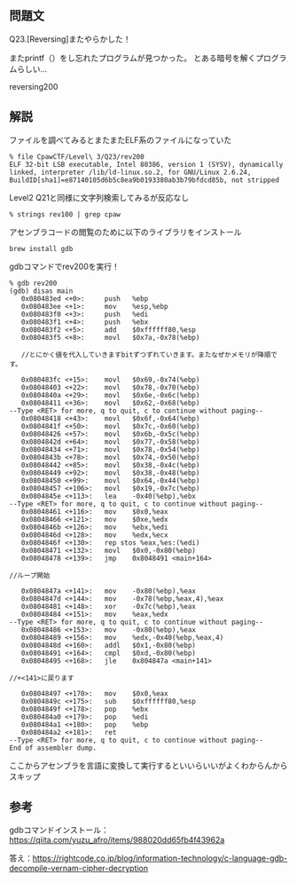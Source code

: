 ## 問題文
Q23.[Reversing]またやらかした！

またprintf（）をし忘れたプログラムが見つかった。
とある暗号を解くプログラムらしい…

reversing200

## 解説
ファイルを調べてみるとまたまたELF系のファイルになっていた

```
% file CpawCTF/Level\ 3/Q23/rev200 
ELF 32-bit LSB executable, Intel 80386, version 1 (SYSV), dynamically linked, interpreter /lib/ld-linux.so.2, for GNU/Linux 2.6.24, BuildID[sha1]=e87140105d6b5c8ea9b0193380ab3b79bfdcd85b, not stripped
```

Level2 Q21と同様に文字列検索してみるが反応なし
```
% strings rev100 | grep cpaw

```

アセンブラコードの閲覧のために以下のライブラリをインストール
```
brew install gdb
```
gdbコマンドでrev200を実行！

```
% gdb rev200
(gdb) disas main
   0x080483ed <+0>:     push   %ebp
   0x080483ee <+1>:     mov    %esp,%ebp
   0x080483f0 <+3>:     push   %edi
   0x080483f1 <+4>:     push   %ebx
   0x080483f2 <+5>:     add    $0xffffff80,%esp
   0x080483f5 <+8>:     movl   $0x7a,-0x78(%ebp)

   //とにかく値を代入していきますbitずつずれていきます。またなぜかメモリが降順です。

   0x080483fc <+15>:    movl   $0x69,-0x74(%ebp)
   0x08048403 <+22>:    movl   $0x78,-0x70(%ebp)
   0x0804840a <+29>:    movl   $0x6e,-0x6c(%ebp)
   0x08048411 <+36>:    movl   $0x62,-0x68(%ebp)
--Type <RET> for more, q to quit, c to continue without paging--
   0x08048418 <+43>:    movl   $0x6f,-0x64(%ebp)
   0x0804841f <+50>:    movl   $0x7c,-0x60(%ebp)
   0x08048426 <+57>:    movl   $0x6b,-0x5c(%ebp)
   0x0804842d <+64>:    movl   $0x77,-0x58(%ebp)
   0x08048434 <+71>:    movl   $0x78,-0x54(%ebp)
   0x0804843b <+78>:    movl   $0x74,-0x50(%ebp)
   0x08048442 <+85>:    movl   $0x38,-0x4c(%ebp)
   0x08048449 <+92>:    movl   $0x38,-0x48(%ebp)
   0x08048450 <+99>:    movl   $0x64,-0x44(%ebp)
   0x08048457 <+106>:   movl   $0x19,-0x7c(%ebp)
   0x0804845e <+113>:   lea    -0x40(%ebp),%ebx
--Type <RET> for more, q to quit, c to continue without paging--
   0x08048461 <+116>:   mov    $0x0,%eax
   0x08048466 <+121>:   mov    $0xe,%edx
   0x0804846b <+126>:   mov    %ebx,%edi
   0x0804846d <+128>:   mov    %edx,%ecx
   0x0804846f <+130>:   rep stos %eax,%es:(%edi)
   0x08048471 <+132>:   movl   $0x0,-0x80(%ebp)
   0x08048478 <+139>:   jmp    0x8048491 <main+164>

//ループ開始

   0x0804847a <+141>:   mov    -0x80(%ebp),%eax
   0x0804847d <+144>:   mov    -0x78(%ebp,%eax,4),%eax
   0x08048481 <+148>:   xor    -0x7c(%ebp),%eax
   0x08048484 <+151>:   mov    %eax,%edx
--Type <RET> for more, q to quit, c to continue without paging--
   0x08048486 <+153>:   mov    -0x80(%ebp),%eax
   0x08048489 <+156>:   mov    %edx,-0x40(%ebp,%eax,4)
   0x0804848d <+160>:   addl   $0x1,-0x80(%ebp)
   0x08048491 <+164>:   cmpl   $0xd,-0x80(%ebp)
   0x08048495 <+168>:   jle    0x804847a <main+141>

//+<141>に戻ります

   0x08048497 <+170>:   mov    $0x0,%eax
   0x0804849c <+175>:   sub    $0xffffff80,%esp
   0x0804849f <+178>:   pop    %ebx
   0x080484a0 <+179>:   pop    %edi
   0x080484a1 <+180>:   pop    %ebp
   0x080484a2 <+181>:   ret    
--Type <RET> for more, q to quit, c to continue without paging--
End of assembler dump.
```

ここからアセンブラを言語に変換して実行するといいらいいがよくわからんからスキップ

## 参考
gdbコマンドインストール：https://qiita.com/yuzu_afro/items/988020dd65fb4f43962a

答え：https://rightcode.co.jp/blog/information-technology/c-language-gdb-decompile-vernam-cipher-decryption